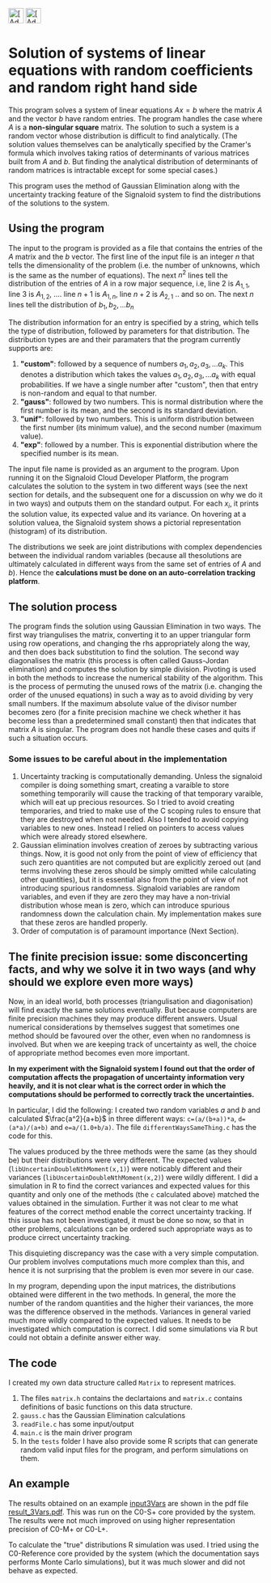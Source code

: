 [<img src="https://assets.signaloid.io/add-to-signaloid-cloud-logo-dark-v6.png#gh-dark-mode-only" alt="[Add to signaloid.io]" height="30">](https://signaloid.io/repositories?connect=https://github.com/sharma-a/Signaloid-gaussian-elimination#gh-dark-mode-only)
[<img src="https://assets.signaloid.io/add-to-signaloid-cloud-logo-light-v6.png#gh-light-mode-only" alt="[Add to signaloid.io]" height="30">](https://signaloid.io/repositories?connect=https://github.com/sharma-a/Signaloid-gaussian-elimination#gh-light-mode-only)

# Solution of systems of linear equations with random coefficients and random right hand side
This program solves a system of linear equations $Ax=b$ where the matrix $A$ and the vector $b$ have random entries. The program handles the case where $A$ is a **non-singular square** matrix. The solution to such a system is a random vector whose distribution is difficult to find analytically. (The solution values themselves can be analytically specified by the Cramer's formula which involves taking ratios of determinants of various matrices built from $A$ and $b$. But finding the analytical distribution of determinants of random matrices is intractable except for some special cases.)

This program uses the method of Gaussian Elimination along with the uncertainty tracking feature of the Signaloid system to find the distributions of the solutions to the system. 



## Using the program
The input to the program is provided as a file that contains the entries of the $A$ matrix and the $b$ vector. 
The first line of the input file is an integer $n$ that tells the dimensionality of the problem (i.e. the number of unknowns, which is the same as the number of equations).
The next $n^2$ lines tell the distribution of the entries of $A$ in a row major sequence, i.e, line 2 is $A_{1,1}$, line 3 is $A_{1,2}$, .... line $n+1$ is $A_{1,n}$, line $n+2$ is $A_{2,1}$  .. and so on.
The next $n$ lines tell the distribution of $b_1,b_2,...b_n$ 

The distribution information for an entry is specified by a string, which tells the type of distribution, followed by parameters for that distribution. The distribution types are and their paramaters that the program currently supports are:
1. **"custom"**: followed by a sequence of numbers $a_1,a_2,a_3,...a_k$. This denotes a distribution which takes the values $a_1,a_2,a_3,...a_k$ with equal probabilities. If we have a single number after "custom", then that entry is non-random and equal to that number.
2. **"gauss"**: followed by two numbers. This is normal distribution where the first number is its mean, and the second is its standard deviation. 
3. **"unif"**: followed by two numbers. This is uniform distribution between the first number (its minimum value), and the second number (maximum value).
4. **"exp"**: followed by a number. This is exponential distribution where the specified number is its mean.

The input file name is provided as an argument to the program. Upon running it on the Signaloid Cloud Developer Platform, the program calculates the solution to the system in two different ways (see the next section for details, and the subsequent one for a discussion on why we do it in two ways) and outputs them on the standard output. For each $x_i$, it prints the solution value, its expected value and its variance. On hovering at a solution valuea, the Signaloid system shows a pictorial representation (histogram) of its distribution.

The distributions we seek are joint distributions with complex dependencies between the individual random variables (because all thesolutions are ultimately calculated in different ways from the same set of entries of $A$ and $b$). Hence the **calculations must be done on an auto-correlation tracking platform**.  

## The solution process
The program finds the solution using Gaussian Elimination in two ways. The first way triangulises the matrix, converting it to an upper triangular form using row operations, and changing the rhs appropriately along the way, and then does back substitution to find the solution. The second way diagonalises the matrix (this process is often called Gauss-Jordan elimination) and computes the solution by simple division. Pivoting is used in both the methods to increase the numerical stability of the algorithm. This is the process of permuting the unused rows of the matrix (i.e. changing the order of the unused equations) in such a way as to avoid dividing by very small numbers. If the maximum absolute value of the divisor number becomes zero (for a finite precision machine we check whether it has become less than a predetermined small constant) then that indicates that matrix $A$ is singular. The program does not handle these cases and quits if such a situation occurs. 

### Some issues to be careful about in the implementation
1. Uncertainty tracking is computationally demanding. Unless the signaloid compiler is doing something smart, creating a varaible to store something temporarily will cause the tracking of that temporary varaible, which will eat up precious resources. So I tried to avoid creating temporaries, and tried to make use of the C scoping rules to ensure that they are destroyed when not needed. Also I tended to avoid copying variables to new ones. Instead I relied on pointers to access values which were already stored elsewhere.
2. Gaussian elimination involves creation of zeroes by subtracting various things. Now, it is good not only from the point of view of efficiency that such zero quantities are not computed but are explicitly zeroed out (and terms involving these zeros should be simply omitted while calculating other quantities), but it is essential also from the point of view of not introducing spurious randomness. Signaloid variables are random variables, and even if they are zero they may have a non-trivial distribution whose mean is zero, which can introduce spurious randomness down the calculation chain. My implementation makes sure that these zeros are handled properly.   
3. Order of computation is of paramount importance (Next Section).




## The finite precision issue: some disconcerting facts, and why we solve it in two ways (and why should we explore even more ways)

Now, in an ideal world, both processes (triangulisation and diagonisation) will find exactly the same solutions eventually. But because computers are finite precision machines they may produce different answers. Usual numerical considerations by themselves suggest that sometimes one method should be favoured over the other, even when no randomness is involved. But when we are keeping track of uncertainty as well, the choice of appropriate method becomes even more important. 

**In my experiment with the Signaloid system I found out that the order of computation affects the propagation of uncertainty information very heavily, and it is not clear what is the correct order in which the computations should be performed to correctly track the uncertainties.**

In particular, I did the following: I created two random variables $a$ and $b$ and calculated $\frac{a^2}{a+b}$ in three different ways: 
`c=(a/(b+a))*a`, `d=(a*a)/(a+b)`  and `e=a/(1.0+b/a)`.
The file `differentWaysSameThing.c` has the code for this.

The values produced by the three methods were the same (as they should be) but their distributions were very different. The expected values (`libUncertainDoubleNthMoment(x,1)`) were noticably different and their variances (`libUncertainDoubleNthMoment(x,2)`) were wildly different. I did a simulation in R to find the correct variances and expected values for this quantity and only one of the methods (the `c` calculated above)  matched the values obtained in the simulation. Further it was not clear to me what features of the correct method enable the correct uncertainty tracking. If this issue has not been investigated, it must be done so now, so that in other problems, calculations can be ordered such appropriate ways as to produce cirrect uncertainty tracking. 

This disquieting discrepancy was the case with a very simple computation. Our problem involves computations much more complex than this, and hence it is not surprising that the problem is even mor severe in our case. 

In my program, depending upon the input matrices, the distributions obtained were different in the two methods. In general, the more the number of the random quantities and the higher their variances, the more was the difference observed in the methods. Variances in general varied much more wildly compared to the expected values. It needs to be investigated which computation is correct. I did some simulations via R but could not obtain a definite answer either way. 


## The code
I created my own data structure called `Matrix` to represent matrices. 

1. The files `matrix.h` contains the declartaions and `matrix.c` contains definitions of basic functions on this data structure. 
2. `gauss.c` has the Gaussian Elimination calculations
3. `readFile.c` has some input/output
4. `main.c` is the main driver program
5. In the `tests` folder I have also provide some R scripts that can generate random valid input files for the program, and perform simulations on them.

## An example
The results obtained on an example [input3Vars](input3Vars) are shown in the pdf file [result_3Vars.pdf](result_3Vars.pdf). This was run on the C0-S+ core provided by the system. The results were not much improved on using higher representation precision of C0-M+ or C0-L+.

To calculate the "true" distributions R simulation was used. I tried using the C0-Reference core provided by the system (which the documentation says performs Monte Carlo simulations), but it was much slower and did not behave as expected.

